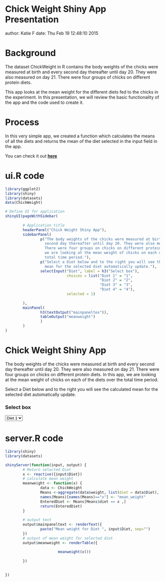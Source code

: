 Chick Weight Shiny App Presentation
========================================================
author: Katie F
date: Thu Feb 19 12:48:10 2015

Background
========================================================
The dataset ChickWeight in R contains the body weights of the chicks were measured at birth and every second day thereafter until day 20. They were also measured on day 21. There were four groups of chicks on different protein diets.

This app looks at the mean weight for the different diets fed to the chicks in the experiment. In this presentation, we will review the basic functionality of the app and the code used to create it.

Process
========================================================
In this very simple app, we created a function which calculates the means of all the diets and returns 
the mean of the diet selected in the input field in the app. 

You can check it out [**here**](http://127.0.0.1:4285)

ui.R code
========================================================


```r
library(ggplot2)
library(shiny)
library(datasets)
data(ChickWeight)

# Define UI for application
shinyUI(pageWithSidebar(
        
        # Application title
        headerPanel("Chick Weight Shiny App"),
        sidebarPanel(
                p("The body weights of the chicks were measured at birth and every 
                  second day thereafter until day 20. They were also measured on day 21. 
                  There were four groups on chicks on different protein diets. In this app,
                  we are looking at the mean weight of chicks on each of the diets over the 
                  total time period."),
                p("Select a Diet below and to the right you will see the calculated 
                  mean for the selected diet automatically update."),
                selectInput("Diet", label = h3("Select box"), 
                            choices = list("Diet 1" = "1",
                                           "Diet 2" = "2",
                                           "Diet 3" = "3",
                                           "Diet 4" = "4"), 
                            selected = 1)
                
        ),
        mainPanel( 
                h3(textOutput("mainpaneltex")),
                tableOutput("meanweight")
                )    
        )
)
```

<!--html_preserve--><div class="container-fluid">
<div class="row">
<div class="col-sm-12">
<h1>Chick Weight Shiny App</h1>
</div>
</div>
<div class="row">
<div class="col-sm-4">
<form class="well">
<p>The body weights of the chicks were measured at birth and every 
                  second day thereafter until day 20. They were also measured on day 21. 
                  There were four groups on chicks on different protein diets. In this app,
                  we are looking at the mean weight of chicks on each of the diets over the 
                  total time period.</p>
<p>Select a Diet below and to the right you will see the calculated 
                  mean for the selected diet automatically update.</p>
<div class="form-group shiny-input-container">
<label class="control-label" for="Diet">
<h3>Select box</h3>
</label>
<div>
<select id="Diet"><option value="1" selected>Diet 1</option>
<option value="2">Diet 2</option>
<option value="3">Diet 3</option>
<option value="4">Diet 4</option></select>
<script type="application/json" data-for="Diet" data-nonempty="">{}</script>
</div>
</div>
</form>
</div>
<div class="col-sm-8">
<h3>
<div id="mainpaneltex" class="shiny-text-output"></div>
</h3>
<div id="meanweight" class="shiny-html-output"></div>
</div>
</div>
</div><!--/html_preserve-->

server.R code
========================================================


```r
library(shiny)
library(datasets)

shinyServer(function(input, output) {
        # Return selected Diet
        x <- reactive({input$Diet})     
        # calculate mean weight
        meanweight <- function(x) {
                data <- ChickWeight
                Means <-aggregate(data$weight, list(diet = data$Diet), mean)
                names(Means)[names(Means)=="x"] <- "mean_weight"
                EnteredDiet <- Means[Means$diet == x ,]
                return(EnteredDiet)
        }
        
        # output text
        output$mainpaneltext <- renderText({
                paste("Mean weight for Diet ", input$Diet, sep="")
        })  
        # output of mean weight for selected diet
        output$meanweight <- renderTable({
                   
                        meanweight(x())
                
        })       
                
        
})
```

